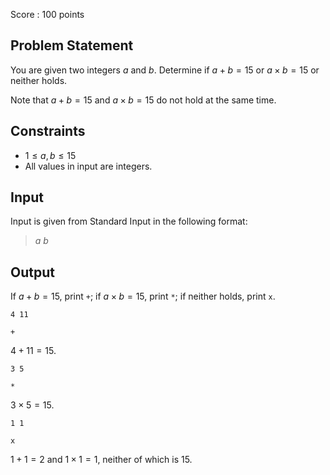 Score : $100$ points

## Problem Statement

You are given two integers $a$ and $b$.
Determine if $a+b=15$ or $a\times b=15$ or neither holds.

Note that $a+b=15$ and $a\times b=15$ do not hold at the same time.

## Constraints

- $1 \leq a,b \leq 15$
- All values in input are integers.

## Input

Input is given from Standard Input in the following format:

> $a$ $b$

## Output

If $a+b=15$, print `+`;
if $a\times b=15$, print `*`;
if neither holds, print `x`.

```input1
4 11
```

```output1
+
```

$4+11=15$.

```input2
3 5
```

```output2
*
```

$3\times 5=15$.

```input3
1 1
```

```output3
x
```

$1+1=2$ and $1\times 1=1$, neither of which is $15$.